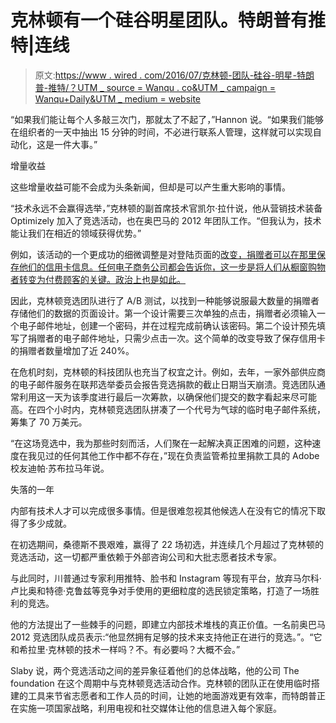 # 克林顿有一个硅谷明星团队。特朗普有推特|连线

> 原文:[https://www . wired . com/2016/07/克林顿-团队-硅谷-明星-特朗普-推特/？UTM _ source = Wanqu . co&UTM _ campaign = Wanqu+Daily&UTM _ medium = website](https://www.wired.com/2016/07/clinton-team-silicon-valley-stars-trump-twitter/?utm_source=wanqu.co&utm_campaign=Wanqu+Daily&utm_medium=website)

“如果我们能让每个人多敲三次门，那就太了不起了，”Hannon 说。“如果我们能够在组织者的一天中抽出 15 分钟的时间，不必进行联系人管理，这样就可以实现自动化，这是一件大事。”

增量收益

这些增量收益可能不会成为头条新闻，但却是可以产生重大影响的事情。

“技术永远不会赢得选举，”克林顿的副首席技术官凯尔·拉什说，他从营销技术装备 Optimizely 加入了竞选活动，也在奥巴马的 2012 年团队工作。“但我认为，技术能让我们在相近的领域获得优势。”

例如，该活动的一个更成功的细微调整是对登陆页面的[改变，捐赠者可以在那里保存他们的信用卡信息。任何电子商务公司都会告诉你，这一步是将人们从橱窗购物者转变为付费顾客的关键。政治上也是如此。](https://medium.com/git-out-the-vote/a-first-peek-behind-the-scenes-of-hillary-clinton-s-technology-operation-d4536079be4e#.1bhc4upca)

因此，克林顿竞选团队进行了 A/B 测试，以找到一种能够说服最大数量的捐赠者存储他们的数据的页面设计。第一个设计需要三次单独的点击，捐赠者必须输入一个电子邮件地址，创建一个密码，并在过程完成前确认该密码。第二个设计预先填写了捐赠者的电子邮件地址，只需少点击一次。这个简单的改变导致了保存信用卡的捐赠者数量增加了近 240%。

在危机时刻，克林顿的科技团队也充当了权宜之计。例如，去年，一家外部供应商的电子邮件服务在联邦选举委员会报告竞选捐款的截止日期当天崩溃。竞选团队通常利用这一天为该季度进行最后一次筹款，以确保他们提交的数字看起来尽可能高。在四个小时内，克林顿竞选团队拼凑了一个代号为气球的临时电子邮件系统，筹集了 70 万美元。

“在这场竞选中，我为那些时刻而活，人们聚在一起解决真正困难的问题，这种速度在我见过的任何其他工作中都不存在，”现在负责监管希拉里捐款工具的 Adobe 校友迪帕·苏布拉马年说。

失落的一年

内部有技术人才可以完成很多事情。但是很难忽视其他候选人在没有它的情况下取得了多少成就。

在初选期间，桑德斯不畏艰难，赢得了 22 场初选，并连续几个月超过了克林顿的竞选活动，这一切都严重依赖于外部咨询公司和大批志愿者技术专家。

与此同时，川普通过专家利用推特、脸书和 Instagram 等现有平台，放弃马尔科·卢比奥和特德·克鲁兹等竞争对手使用的更细粒度的选民锁定策略，打造了一场胜利的竞选。

他的方法提出了一些棘手的问题，即建立内部技术堆栈的真正价值。一名前奥巴马 2012 竞选团队成员表示:“他显然拥有足够的技术来支持他正在进行的竞选。”。“它和希拉里·克林顿的技术一样吗？不。有必要吗？大概不会。”

Slaby 说，两个竞选活动之间的差异象征着他们的总体战略，他的公司 The foundation 在这个周期中与克林顿竞选活动合作。克林顿的团队正在使用临时搭建的工具来节省志愿者和工作人员的时间，让她的地面游戏更有效率，而特朗普正在实施一项国家战略，利用电视和社交媒体让他的信息进入每个家庭。